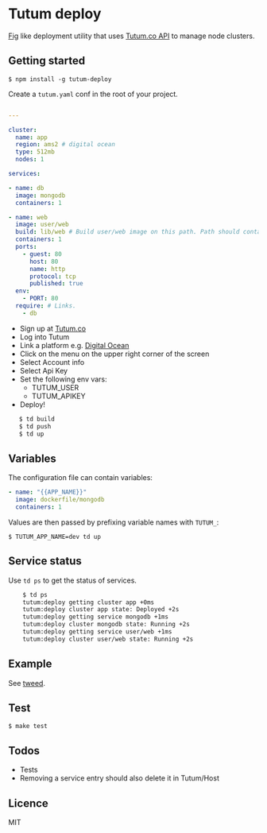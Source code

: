 Tutum deploy
===

[Fig](https://github.com/docker/fig) like deployment utility that uses [Tutum.co API](https://docs.tutum.co/v2/api/?shell#list-all-node-clusters) to manage node clusters.

Getting started
---

    $ npm install -g tutum-deploy

Create a `tutum.yaml` conf in the root of your project.

```yaml

---

cluster:
  name: app
  region: ams2 # digital ocean
  type: 512mb
  nodes: 1

services:

- name: db
  image: mongodb
  containers: 1

- name: web
  image: user/web
  build: lib/web # Build user/web image on this path. Path should contain a Dockerfile.
  containers: 1
  ports:
    - guest: 80
      host: 80
      name: http
      protocol: tcp
      published: true
  env:
    - PORT: 80
  require: # Links.
    - db

```

- Sign up at [Tutum.co](http://tutum.co)
- Log into Tutum
- Link a platform e.g. [Digital Ocean](https://support.tutum.co/support/articles/5000012151-link-your-digital-ocean-account-to-tutum)
- Click on the menu on the upper right corner of the screen
- Select Account info
- Select Api Key
- Set the following env vars:
  - TUTUM_USER
  - TUTUM_APIKEY
- Deploy!
```bash
   $ td build
   $ td push
   $ td up
```

Variables
---

The configuration file can contain variables:

```yaml
- name: "{{APP_NAME}}"
  image: dockerfile/mongodb
  containers: 1
```

Values are then passed by prefixing variable names with `TUTUM_`:

    $ TUTUM_APP_NAME=dev td up


Service status
---

Use `td ps` to get the status of services.

```bash
    $ td ps
    tutum:deploy getting cluster app +0ms
    tutum:deploy cluster app state: Deployed +2s
    tutum:deploy getting service mongodb +1ms
    tutum:deploy cluster mongodb state: Running +2s
    tutum:deploy getting service user/web +1ms
    tutum:deploy cluster user/web state: Running +2s
```

Example
---

See [tweed](http://github.com/kelonye/tweed).

Test
---

    $ make test

Todos
---

- Tests
- Removing a service entry should also delete it in Tutum/Host

Licence
---

  MIT